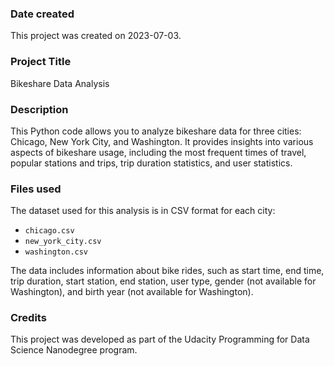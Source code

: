 ### Date created
This project was created on 2023-07-03.

### Project Title
Bikeshare Data Analysis

### Description
This Python code allows you to analyze bikeshare data for three cities: Chicago, New York City, and Washington. It provides insights into various aspects of bikeshare usage, including the most frequent times of travel, popular stations and trips, trip duration statistics, and user statistics.

### Files used
The dataset used for this analysis is in CSV format for each city:

- `chicago.csv`
- `new_york_city.csv`
- `washington.csv`

The data includes information about bike rides, such as start time, end time, trip duration, start station, end station, user type, gender (not available for Washington), and birth year (not available for Washington).

### Credits
This project was developed as part of the Udacity Programming for Data Science Nanodegree program.

